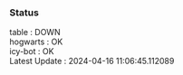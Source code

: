 ### Status


table : DOWN  
hogwarts : OK  
icy-bot : OK  
Latest Update : 2024-04-16 11:06:45.112089
